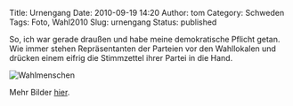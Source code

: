 Title: Urnengang
Date: 2010-09-19 14:20
Author: tom
Category: Schweden
Tags: Foto, Wahl2010
Slug: urnengang
Status: published

So, ich war gerade draußen und habe meine demokratische Pflicht getan.
Wie immer stehen Repräsentanten der Parteien vor den Wahllokalen und
drücken einem eifrig die Stimmzettel ihrer Partei in die Hand.

![Wahlmenschen](/pic/valfolk2010.jpg "Wahlmenschen")

Mehr Bilder
[hier](http://picasaweb.google.com/thomas.marquart/Val#slideshow/5518596781084961858).

